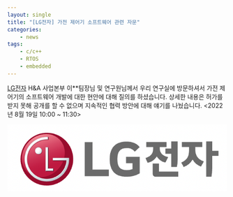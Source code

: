 ```yaml
---
layout: single
title: "[LG전자] 가전 제어기 소프트웨어 관련 자문"
categories: 
    - news
tags: 
    - c/c++
    - RTOS
    - embedded
---
```


[LG전자](https://lge.co.kr/) H&A 사업본부 이**팀장님 및 연구원님께서 우리 연구실에 방문하셔서 가전 제어기의 소프트웨어 개발에 대한 현안에 대해 질의를 하셨습니다. 상세한 내용은 허가를 받지 못해 공개를 할 수 없으며 지속적인 협력 방안에 대해 얘기를 나눴습니다. <2022년 8월 19일 10:00 ~ 11:30>


![LGE logo](/assets/img/post/lge_logo.png)



